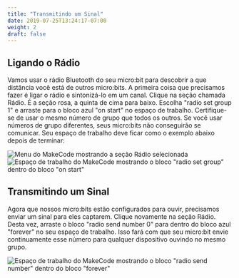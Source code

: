 ```yaml
---
title: "Transmitindo um Sinal"
date: 2019-07-25T13:24:17-07:00
weight: 2
draft: false
---
```


## Ligando o Rádio

Vamos usar o rádio Bluetooth do seu micro:bit para descobrir a que distância você está de outros micro:bits. A primeira coisa que precisamos fazer é ligar o rádio e sintonizá-lo em um canal. Clique na seção chamada Rádio. É a seção rosa, a quinta de cima para baixo. Escolha "radio set group 1" e arraste para o bloco azul "on start" no espaço de trabalho. Certifique-se de usar o mesmo número de grupo que todos os outros. Se você usar números de grupo diferentes, seus micro:bits não conseguirão se comunicar. Seu espaço de trabalho deve ficar como o exemplo abaixo depois de terminar:

![Menu do MakeCode mostrando a seção Rádio selecionada](../img/radioMenu.png)
![Espaço de trabalho do MakeCode mostrando o bloco "radio set group" dentro do bloco "on start"](../img/setRadioGroup.png)

## Transmitindo um Sinal

Agora que nossos micro:bits estão configurados para ouvir, precisamos enviar um sinal para eles captarem. Clique novamente na seção Rádio. Desta vez, arraste o bloco "radio send number 0" para dentro do bloco azul "forever" no seu espaço de trabalho. Isso fará com que seu micro:bit envie continuamente esse número para qualquer dispositivo ouvindo no mesmo grupo.

![Espaço de trabalho do MakeCode mostrando o bloco "radio send number" dentro do bloco "forever"](../img/radioSendNumber.png)   
